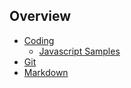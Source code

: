 ## Overview

- [Coding](CODING/README.md)
    - [Javascript Samples](CODING/js-samples)
- [Git](GIT/README.md)
- [Markdown](MARKDOWN/README.md)